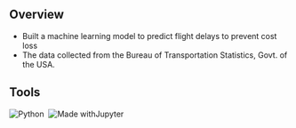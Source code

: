 ## Overview
- Built a machine learning model to predict flight delays to prevent cost loss
- The data collected from the Bureau of Transportation Statistics, Govt. of the USA.

## Tools
![Python](https://img.shields.io/badge/-Python-05122A?style=flat&logo=python)&nbsp;
![Made withJupyter](https://img.shields.io/badge/Jupyter%20-Notebook-orange?style=flate&logo=Jupyter)
